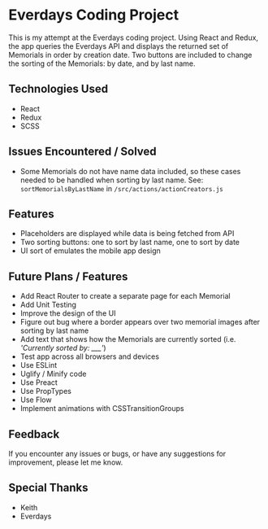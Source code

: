 # Everdays Coding Project

This is my attempt at the Everdays coding project. Using React and Redux, the app queries the Everdays API and displays the returned set of Memorials in order by creation date. Two buttons are included to change the sorting of the Memorials: by date, and by last name.

## Technologies Used
- React
- Redux
- SCSS

## Issues Encountered / Solved
- Some Memorials do not have name data included, so these cases needed to be handled when sorting by last name. See: `sortMemorialsByLastName` in `/src/actions/actionCreators.js`


## Features
- Placeholders are displayed while data is being fetched from API
- Two sorting buttons: one to sort by last name, one to sort by date
- UI sort of emulates the mobile app design

## Future Plans / Features
- Add React Router to create a separate page for each Memorial
- Add Unit Testing
- Improve the design of the UI
- Figure out bug where a border appears over two memorial images after sorting by last name
- Add text that shows how the Memorials are currently sorted (i.e. *'Currently sorted by: ___'*)
- Test app across all browsers and devices
- Use ESLint
- Uglify / Minify code
- Use Preact
- Use PropTypes
- Use Flow
- Implement animations with CSSTransitionGroups

## Feedback
If you encounter any issues or bugs, or have any suggestions for improvement, please let me know. 

## Special Thanks
- Keith
- Everdays
